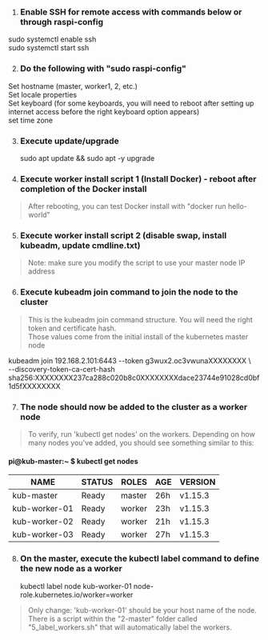 1. ### Enable SSH for remote access with commands below or through raspi-config
sudo systemctl enable ssh  
sudo systemctl start ssh  
  
  
2. ### Do the following with "sudo raspi-config"  
Set hostname (master, worker1, 2, etc.)  
Set locale properties  
Set keyboard (for some keyboards, you will need to reboot after setting up internet access before the right keyboard option appears)  
set time zone  
  
  
3. ### Execute update/upgrade  
    sudo apt update && sudo apt -y upgrade 
  
4. ### Execute worker install script 1 (Install Docker) - reboot after completion of the Docker install
> After rebooting, you can test Docker install with "docker run hello-world"
 
5. ### Execute worker install script 2 (disable swap, install kubeadm, update cmdline.txt)
> Note: make sure you modify the script to use your master node IP address
   
6. ### Execute kubeadm join command to join the node to the cluster
> This is the kubeadm join command structure.  You will need the right token and certificate hash.  
> Those values come from the initial install of the kubernetes master node 

kubeadm join 192.168.2.101:6443 --token g3wux2.oc3vwunaXXXXXXXX \  
    --discovery-token-ca-cert-hash sha256:XXXXXXXX237ca288c020b8c0XXXXXXXXdace23744e91028cd0bf1d5fXXXXXXXX  
    
7. ### The node should now be added to the cluster as a worker node
> To verify, run 'kubectl get nodes' on the workers.  Depending on how many nodes you've added, you should see something similar to this:
#### pi@kub-master:~ $ kubectl get nodes
| NAME       | STATUS | ROLES  | AGE | VERSION |
| ---------- | ------ | ------ | --- | ------- |
| kub-master    | Ready  | master | 26h | v1.15.3 |
| kub-worker-01 | Ready  | worker | 23h | v1.15.3 |
| kub-worker-02 | Ready  | worker | 21h | v1.15.3 |
| kub-worker-03 | Ready  | worker | 27h | v1.15.3 |

8. ### On the master, execute the kubectl label command to define the new node as a worker
    kubectl label node kub-worker-01 node-role.kubernetes.io/worker=worker 
> Only change: 'kub-worker-01' should be your host name of the node.  There is a script within the "2-master" folder called "5_label_workers.sh" that will automatically label the workers.
